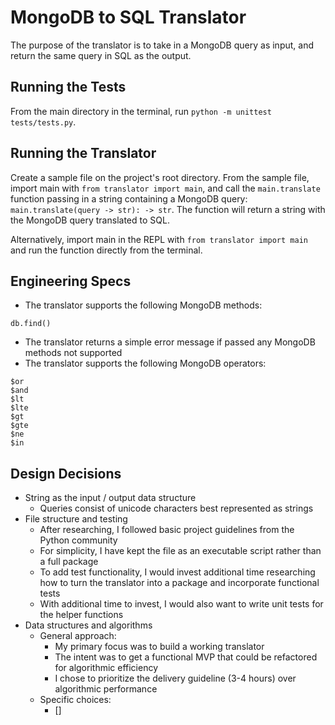 # MongoDB to SQL Translator
The purpose of the translator is to take in a MongoDB query as input, and return the same query in SQL as the output.

## Running the Tests
From the main directory in the terminal, run `python -m unittest tests/tests.py`.

## Running the Translator
Create a sample file on the project's root directory. From the sample file, import main with `from translator import main`, and call the `main.translate` function passing in a string containing a MongoDB query: `main.translate(query -> str): -> str`. The function will return a string with the MongoDB query translated to SQL.

Alternatively, import main in the REPL with `from translator import main` and run the function directly from the terminal.

## Engineering Specs
- The translator supports the following MongoDB methods:
```
db.find()
```
- The translator returns a simple error message if passed any MongoDB methods not supported
- The translator supports the following MongoDB operators:
```
$or
$and
$lt
$lte
$gt
$gte
$ne
$in
```

## Design Decisions
- String as the input / output data structure
  - Queries consist of unicode characters best represented as strings
- File structure and testing
  - After researching, I followed basic project guidelines from the Python community
  - For simplicity, I have kept the file as an executable script rather than a full package
  - To add test functionality, I would invest additional time researching how to turn the translator into a package and incorporate functional tests
  - With additional time to invest, I would also want to write unit tests for the helper functions 
- Data structures and algorithms
  - General approach:
    - My primary focus was to build a working translator
    - The intent was to get a functional MVP that could be refactored for algorithmic efficiency
    - I chose to prioritize the delivery guideline (3-4 hours) over algorithmic performance
  - Specific choices:
    - []
